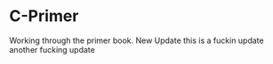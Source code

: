 # C-Primer
Working through the primer book.
New Update
this is a fuckin update
another fucking update